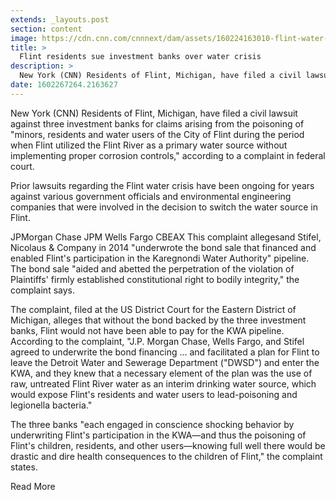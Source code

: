 ```yaml
--- 
extends: _layouts.post 
section: content 
image: https://cdn.cnn.com/cnnnext/dam/assets/160224163010-flint-water-plant-beauty-shot-super-tease.jpg 
title: > 
  Flint residents sue investment banks over water crisis 
description: > 
  New York (CNN) Residents of Flint, Michigan, have filed a civil lawsuit against three investment banks for claims arising from the poisoning of "minors, residents and water users of the City of Flint during the period when Flint utilized the Flint River as a primary water source without implementing proper corrosion controls," according to a complaint in federal court.Prior lawsuits regarding the Flint water crisis have been ongoing for years against various government officials and environmental engineering companies that were involved in the decision to switch the water source in Flint.JPMorgan Chase JPM Wells Fargo CBEAX This complaint allegesand Stifel, Nicolaus & Company in 2014 "underwrote the bond sale that financed and enabled Flint's participation in the Karegnondi Water Authority" pipeline.The bond sale "aided and abetted the perpetration of the violation of Plaintiffs' firmly established constitutional right to bodily integrity," the complaint says.The complaint, filed at the US District Court for the Eastern District of Michigan, alleges that without the bond backed by the three investment banks, Flint would not have been able to pay for the KWA pipeline. 
date: 1602267264.2163627 
--- 
```

New York (CNN) Residents of Flint, Michigan, have filed a civil lawsuit against three investment banks for claims arising from the poisoning of "minors, residents and water users of the City of Flint during the period when Flint utilized the Flint River as a primary water source without implementing proper corrosion controls," according to a complaint in federal court.

Prior lawsuits regarding the Flint water crisis have been ongoing for years against various government officials and environmental engineering companies that were involved in the decision to switch the water source in Flint.

JPMorgan Chase JPM Wells Fargo CBEAX This complaint allegesand Stifel, Nicolaus & Company in 2014 "underwrote the bond sale that financed and enabled Flint's participation in the Karegnondi Water Authority" pipeline. The bond sale "aided and abetted the perpetration of the violation of Plaintiffs' firmly established constitutional right to bodily integrity," the complaint says.

The complaint, filed at the US District Court for the Eastern District of Michigan, alleges that without the bond backed by the three investment banks, Flint would not have been able to pay for the KWA pipeline. According to the complaint, "J.P. Morgan Chase, Wells Fargo, and Stifel agreed to underwrite the bond financing ... and facilitated a plan for Flint to leave the Detroit Water and Sewerage Department ("DWSD") and enter the KWA, and they knew that a necessary element of the plan was the use of raw, untreated Flint River water as an interim drinking water source, which would expose Flint's residents and water users to lead-poisoning and legionella bacteria."

The three banks "each engaged in conscience shocking behavior by underwriting Flint's participation in the KWA—and thus the poisoning of Flint's children, residents, and other users—knowing full well there would be drastic and dire health consequences to the children of Flint," the complaint states.

Read More